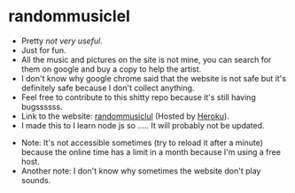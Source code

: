 # randommusiclel
- Pretty *not very useful*.
- Just for fun.
- All the music and pictures on the site is not mine, you can search for them on google and buy a copy to help the artist.
- I don't know why google chrome said that the website is not safe but it's definitely safe because I don't collect anything.
- Feel free to contribute to this shitty repo because it's still having bugssssss.
- Link to the website: [randommusiclul](https://randommusiclul.herokuapp.com) (Hosted by [Heroku](https://www.heroku.com)).
- I made this to I learn node js so ..... It will probably not be updated.



+ Note: It's not accessible sometimes (try to reload it after a minute) because the online time has a limit in a month because I'm using a free host.
+ Another note: I don't know why sometimes the website don't play sounds.
